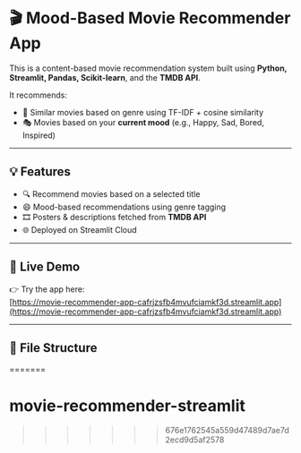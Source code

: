 
# 🎬 Mood-Based Movie Recommender App

This is a content-based movie recommendation system built using **Python, Streamlit, Pandas, Scikit-learn**, and the **TMDB API**.

It recommends:
- 🎯 Similar movies based on genre using TF-IDF + cosine similarity
- 🎭 Movies based on your **current mood** (e.g., Happy, Sad, Bored, Inspired)

---

## 💡 Features

- 🔍 Recommend movies based on a selected title
- 😄 Mood-based recommendations using genre tagging
- 🎞️ Posters & descriptions fetched from **TMDB API**
- 🌐 Deployed on Streamlit Cloud

---

## 🚀 Live Demo

👉 Try the app here:  
[https://movie-recommender-app-cafrjzsfb4mvufciamkf3d.streamlit.app](https://movie-recommender-app-cafrjzsfb4mvufciamkf3d.streamlit.app)

---

## 📂 File Structure

=======
# movie-recommender-streamlit
>>>>>>> 676e1762545a559d47489d7ae7d2ecd9d5af2578
